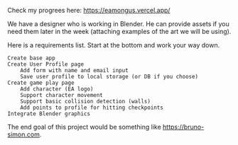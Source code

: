 Check my progrees here: https://eamongus.vercel.app/

We have a designer who is working in Blender. He can provide assets if you need them later in the week (attaching examples of the art we will be using).

Here is a requirements list. Start at the bottom and work your way down.

    Create base app
    Create User Profile page
        Add form with name and email input
        Save user profile to local storage (or DB if you choose)
    Create game play page
        Add character (EA logo)
        Support character movement
        Support basic collision detection (walls)
        Add points to profile for hitting checkpoints
    Integrate Blender graphics

The end goal of this project would be something like https://bruno-simon.com.